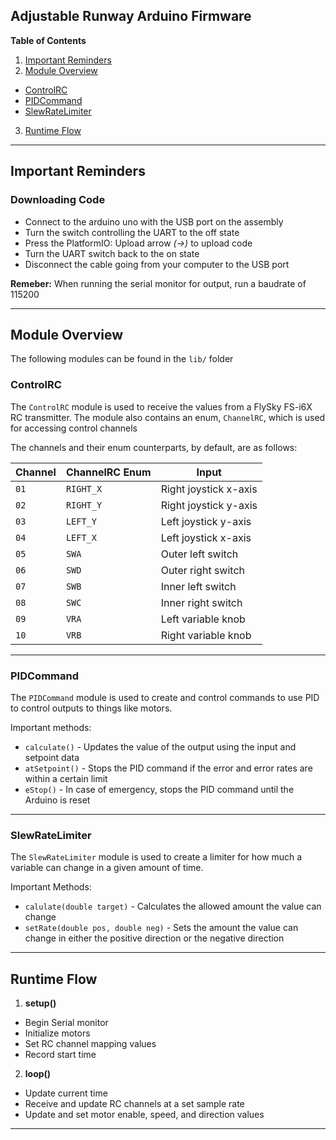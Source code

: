 ## Adjustable Runway Arduino Firmware

**Table of Contents**

1. [Important Reminders](#important-reminders)
2. [Module Overview](#module-overview)
  - [ControlRC](#controlrc)
  - [PIDCommand](#pidcommand)
  - [SlewRateLimiter](#slewratelimiter)
3. [Runtime Flow](#runtime-flow)

---

## Important Reminders

### Downloading Code
  - Connect to the arduino uno with the USB port on the assembly
  - Turn the switch controlling the UART to the off state
  - Press the PlatformIO: Upload arrow *(->)* to upload code
  - Turn the UART switch back to the on state
  - Disconnect the cable going from your computer to the USB port

**Remeber:** When running the serial monitor for output, run a baudrate of 115200

---

## Module Overview

The following modules can be found in the `lib/` folder 

### ControlRC

The `ControlRC` module is used to receive the values from a FlySky FS-i6X RC transmitter. The module also contains an enum, `ChannelRC`, which is used for accessing control channels

The channels and their enum counterparts, by default, are as follows:

| Channel | ChannelRC Enum | Input |
|---------|----------------|-------|
| `01` | `RIGHT_X` | Right joystick x-axis |
| `02` | `RIGHT_Y` | Right joystick y-axis |
| `03` | `LEFT_Y` | Left joystick y-axis |
| `04` | `LEFT_X` | Left joystick x-axis |
| `05` | `SWA` | Outer left switch |
| `06` | `SWD` | Outer right switch |
| `07` | `SWB` | Inner left switch | 
| `08` | `SWC` | Inner right switch |
| `09` | `VRA` | Left variable knob |
| `10` | `VRB` | Right variable knob |

---

### PIDCommand

The `PIDCommand` module is used to create and control commands to use PID to control outputs to things like motors. 

Important methods:
* `calculate()` - Updates the value of the output using the input and setpoint data
* `atSetpoint()` - Stops the PID command if the error and error rates are within a certain limit
* `eStop()` - In case of emergency, stops the PID command until the Arduino is reset

---

### SlewRateLimiter 

The `SlewRateLimiter` module is used to create a limiter for how much a variable can change in a given amount of time.

Important Methods:
* `calulate(double target)` - Calculates the allowed amount the value can change
* `setRate(double pos, double neg)` - Sets the amount the value can change in either the positive direction or the negative direction 

---

## Runtime Flow

1. **setup()**
  - Begin Serial monitor
  - Initialize motors
  - Set RC channel mapping values
  - Record start time
2. **loop()**
  - Update current time
  - Receive and update RC channels at a set sample rate
  - Update and set motor enable, speed, and direction values 

---